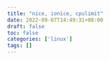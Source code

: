 ```yaml
---
title: "nice, ionice, cpulimit"
date: 2022-09-07T14:49:31+08:00
draft: false
toc: false
categories: ['linux']
tags: []
---
```


